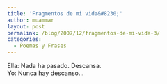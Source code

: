 ```yaml
---
title: 'Fragmentos de mi vida&#8230;'
author: muammar
layout: post
permalink: /blog/2007/12/fragmentos-de-mi-vida-3/
categories:
  - Poemas y Frases
---
```

Ella: Nada ha pasado. Descansa.  
Yo: Nunca hay descanso&#8230;